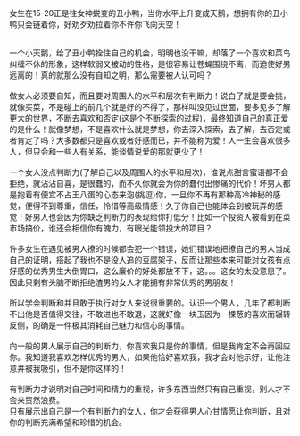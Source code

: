 女生在15-20正是往女神蜕变的丑小鸭，当你水平上升变成天鹅，想拥有你的丑小鸭只会链着你，好劝歹劝拉着你不许你飞向天空！<br>
<br>

一个小天鹅，给了丑小鸭拴住自己的机会，明明也没干嘛，却落了一个喜欢和菜鸟纠缠不休的形象，这样软弱又被动的性格，是很容易让苍蝇围绕不离，而迫使好男远离的！真的就那么没有自知之明，那么需要被人认可吗？<br>
<br>
做女人必须要自知，而且要对周围人的水平和层次有判断力！说白了就是要会挑，就像买菜，不是碰上的前几个就是好的不得了，那样叫没见过世面，要多见多了解更大的世界，不断去喜欢和否定(这是个不断探索的过程)，最终知道自己的真正爱的是什么！就像梦想，不是喜欢什么就是梦想，你去深入探索，去了解，去否定或者肯定了吗？大多数都只是喜欢或者好感而已，并不能称为爱！人一生会喜欢很多人，但只会和一些人有关系，能谈情说爱的那就更少了！<br>
<br>
一个女人没点判断力(了解自己以及周围人的水平和层次)，谁说点甜言蜜语都不会拒绝，就沾沾自喜，是很蠢的，而不久你就会为你的蠢付出惨痛的代价！坏男人都是抱着有便宜不占王八蛋的心态来泡(挑逗)你，一旦你不再有那种高冷神秘的感觉，便得不到尊重，信任，怜惜等高级情感！久了你自己也能体会到被玩弄的感觉！好男人也会因为你缺乏判断力的表现给你打低分！比如一个投资人被看到在菜市场搞价，谁还会相信你有魄力，有眼光能领投大的项目？<br>
<br>
许多女生在遇见被男人撩的时候都会犯一个错误，她们错误地把撩自己的男人当成自己的证明，搭起了我也不是没人追的豆腐架子，反而让那些本来可能对女孩有点好感的优秀男生大倒胃口，这么廉价的好处都放不下，这。。。这女的太没意思了。因此只剩有头脑不断拒绝渣男的女人才能拥有非常优秀的男朋友！<br>
<br>
所以学会判断和并且敢于执行对女人来说很重要的。认识一个男人，几年了都判断不出他是否值得交往，不敢进也不敢退，这就好像一块玉因为一棵葱的喜欢而辗转反侧，的确是一件极其消耗自己魅力和信心的事情。<br>
<br>
向一般的男人展示自己的判断力，你喜欢我只是你的事情，但是我肯定不会再回应你。我知道我喜欢怎样优秀的男人，如果他恰好喜欢我，我才会对他示好，让他注意并被我吸引，但不是你这样的！<br>
<br>
有判断力才说明对自己时间和精力的重视，许多东西当然只有自己重视，别人才不会来贸然浪费。<br>
只有展示出自己是一个有判断力的女人，你才会获得男人心甘情愿让你判断，且对你的判断充满希望和珍惜的机会。
